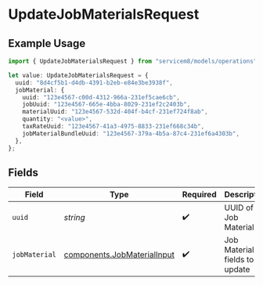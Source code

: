# UpdateJobMaterialsRequest

## Example Usage

```typescript
import { UpdateJobMaterialsRequest } from "servicem8/models/operations";

let value: UpdateJobMaterialsRequest = {
  uuid: "8d4cf5b1-d4db-4391-b2eb-e84e3be3938f",
  jobMaterial: {
    uuid: "123e4567-c00d-4312-966a-231ef5cae6cb",
    jobUuid: "123e4567-665e-4bba-8029-231ef2c2403b",
    materialUuid: "123e4567-532d-404f-b4cf-231ef724f8ab",
    quantity: "<value>",
    taxRateUuid: "123e4567-41a3-4975-8833-231ef668c34b",
    jobMaterialBundleUuid: "123e4567-379a-4b5a-87c4-231ef6a4303b",
  },
};
```

## Fields

| Field                                                                      | Type                                                                       | Required                                                                   | Description                                                                |
| -------------------------------------------------------------------------- | -------------------------------------------------------------------------- | -------------------------------------------------------------------------- | -------------------------------------------------------------------------- |
| `uuid`                                                                     | *string*                                                                   | :heavy_check_mark:                                                         | UUID of the Job Material                                                   |
| `jobMaterial`                                                              | [components.JobMaterialInput](../../models/components/jobmaterialinput.md) | :heavy_check_mark:                                                         | Job Material fields to update                                              |